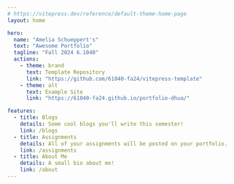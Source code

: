 ```yaml
---
# https://vitepress.dev/reference/default-theme-home-page
layout: home

hero:
  name: "Amelia Schueppert's"
  text: "Awesome Portfolio"
  tagline: "Fall 2024 6.1040"
  actions:
    - theme: brand
      text: Template Repository
      link: "https://github.com/61040-fa24/vitepress-template"
    - theme: alt
      text: Example Site
      link: "https://61040-fa24.github.io/portfolio-dhua/"

features:
  - title: Blogs
    details: Some cool blogs you'll write this semester!
    link: /blogs
  - title: Assignments
    details: All of your assignments will be posted on your portfolio.
    link: /assignments
  - title: About Me
    details: A small bio about me!
    link: /about
---
```

